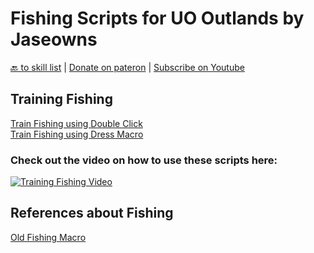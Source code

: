 # Fishing Scripts for UO Outlands by Jaseowns

<a href="https://github.com/jaseowns/uo_outlands_razor_scripts/tree/main/Skill%20List">🔙 to skill list</a> | <a href="https://www.patreon.com/jaseowns">Donate on pateron</a> | <a href="https://youtube.com/jaseowns">Subscribe on Youtube</a>

## Training Fishing
[Train Fishing using Double Click](https://raw.githubusercontent.com/jaseowns/uo_outlands_razor_scripts/main/Skill%20List/Fishing/Train_Fishing_Using_dClickType.razor)  
[Train Fishing using Dress Macro](https://raw.githubusercontent.com/jaseowns/uo_outlands_razor_scripts/main/Skill%20List/Fishing/Train_Fishing_Using_Dress.razor)  

### Check out the video on how to use these scripts here:
[![Training Fishing Video](https://img.youtube.com/vi/hELkTYPB23M/0.jpg)](https://youtu.be/hELkTYPB23M)  

## References about Fishing
[Old Fishing Macro](https://raw.githubusercontent.com/jaseowns/uo_outlands_razor_scripts/main/Skill%20List/Fishing/z_old_Train_Fishing_Target_Self.razor)  

